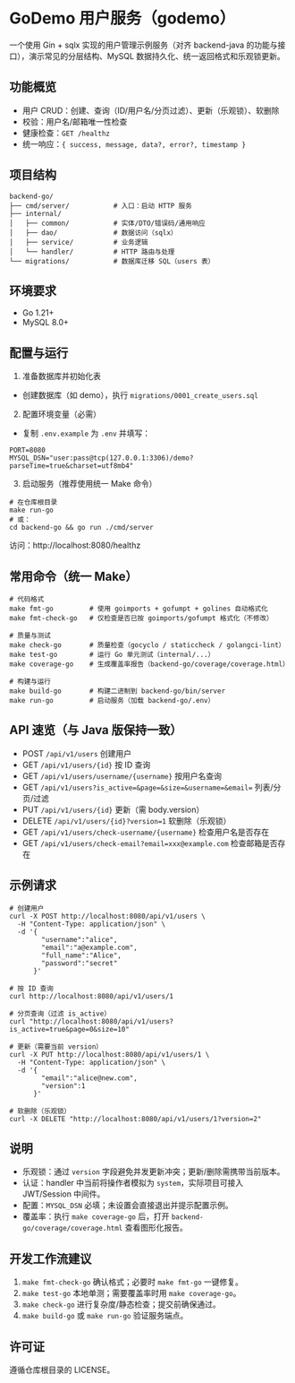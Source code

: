 # GoDemo 用户服务（godemo）

一个使用 Gin + sqlx 实现的用户管理示例服务（对齐 backend-java 的功能与接口），演示常见的分层结构、MySQL 数据持久化、统一返回格式和乐观锁更新。

## 功能概览
- 用户 CRUD：创建、查询（ID/用户名/分页过滤）、更新（乐观锁）、软删除
- 校验：用户名/邮箱唯一性检查
- 健康检查：`GET /healthz`
- 统一响应：`{ success, message, data?, error?, timestamp }`

## 项目结构
```
backend-go/
├── cmd/server/           # 入口：启动 HTTP 服务
├── internal/
│   ├── common/           # 实体/DTO/错误码/通用响应
│   ├── dao/              # 数据访问（sqlx）
│   ├── service/          # 业务逻辑
│   └── handler/          # HTTP 路由与处理
└── migrations/           # 数据库迁移 SQL（users 表）
```

## 环境要求
- Go 1.21+
- MySQL 8.0+

## 配置与运行
1) 准备数据库并初始化表
- 创建数据库（如 demo），执行 `migrations/0001_create_users.sql`

2) 配置环境变量（必需）
- 复制 `.env.example` 为 `.env` 并填写：
```
PORT=8080
MYSQL_DSN="user:pass@tcp(127.0.0.1:3306)/demo?parseTime=true&charset=utf8mb4"
```

3) 启动服务（推荐使用统一 Make 命令）
```
# 在仓库根目录
make run-go
# 或：
cd backend-go && go run ./cmd/server
```
访问：http://localhost:8080/healthz

## 常用命令（统一 Make）
```
# 代码格式
make fmt-go         # 使用 goimports + gofumpt + golines 自动格式化
make fmt-check-go   # 仅检查是否已按 goimports/gofumpt 格式化（不修改）

# 质量与测试
make check-go       # 质量检查（gocyclo / staticcheck / golangci-lint）
make test-go        # 运行 Go 单元测试（internal/...）
make coverage-go    # 生成覆盖率报告（backend-go/coverage/coverage.html）

# 构建与运行
make build-go       # 构建二进制到 backend-go/bin/server
make run-go         # 启动服务（加载 backend-go/.env）
```

## API 速览（与 Java 版保持一致）
- POST `/api/v1/users` 创建用户
- GET `/api/v1/users/{id}` 按 ID 查询
- GET `/api/v1/users/username/{username}` 按用户名查询
- GET `/api/v1/users?is_active=&page=&size=&username=&email=` 列表/分页/过滤
- PUT `/api/v1/users/{id}` 更新（需 body.version）
- DELETE `/api/v1/users/{id}?version=1` 软删除（乐观锁）
- GET `/api/v1/users/check-username/{username}` 检查用户名是否存在
- GET `/api/v1/users/check-email?email=xxx@example.com` 检查邮箱是否存在

## 示例请求
```
# 创建用户
curl -X POST http://localhost:8080/api/v1/users \
  -H "Content-Type: application/json" \
  -d '{
        "username":"alice",
        "email":"a@example.com",
        "full_name":"Alice",
        "password":"secret"
      }'

# 按 ID 查询
curl http://localhost:8080/api/v1/users/1

# 分页查询（过滤 is_active）
curl "http://localhost:8080/api/v1/users?is_active=true&page=0&size=10"

# 更新（需要当前 version）
curl -X PUT http://localhost:8080/api/v1/users/1 \
  -H "Content-Type: application/json" \
  -d '{
        "email":"alice@new.com",
        "version":1
      }'

# 软删除（乐观锁）
curl -X DELETE "http://localhost:8080/api/v1/users/1?version=2"
```

## 说明
- 乐观锁：通过 `version` 字段避免并发更新冲突；更新/删除需携带当前版本。
- 认证：handler 中当前将操作者模拟为 `system`，实际项目可接入 JWT/Session 中间件。
- 配置：`MYSQL_DSN` 必填；未设置会直接退出并提示配置示例。
- 覆盖率：执行 `make coverage-go` 后，打开 `backend-go/coverage/coverage.html` 查看图形化报告。

## 开发工作流建议
1) `make fmt-check-go` 确认格式；必要时 `make fmt-go` 一键修复。
2) `make test-go` 本地单测；需要覆盖率时用 `make coverage-go`。
3) `make check-go` 进行复杂度/静态检查；提交前确保通过。
4) `make build-go` 或 `make run-go` 验证服务端点。

## 许可证
遵循仓库根目录的 LICENSE。
